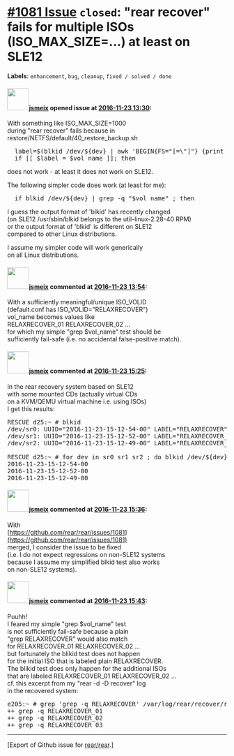 [\#1081 Issue](https://github.com/rear/rear/issues/1081) `closed`: "rear recover" fails for multiple ISOs (ISO\_MAX\_SIZE=...) at least on SLE12
================================================================================================================================================

**Labels**: `enhancement`, `bug`, `cleanup`, `fixed / solved / done`

#### <img src="https://avatars.githubusercontent.com/u/1788608?u=925fc54e2ce01551392622446ece427f51e2f0ce&v=4" width="50">[jsmeix](https://github.com/jsmeix) opened issue at [2016-11-23 13:30](https://github.com/rear/rear/issues/1081):

With something like ISO\_MAX\_SIZE=1000  
during "rear recover" fails because in  
restore/NETFS/default/40\_restore\_backup.sh

<pre>
  label=$(blkid /dev/${dev} | awk 'BEGIN{FS="[=\"]"} {print $3}')
  if [[ $label = $vol_name ]]; then
</pre>

does not work - at least it does not work on SLE12.

The following simpler code does work (at least for me):

<pre>
  if blkid /dev/${dev} | grep -q "$vol_name" ; then
</pre>

I guess the output format of 'blkid' has recently changed  
(on SLE12 /usr/sbin/blkid belongs to the util-linux-2.28-40 RPM)  
or the output format of 'blkid' is different on SLE12  
compared to other Linux distributions.

I assume my simpler code will work generically  
on all Linux distributions.

#### <img src="https://avatars.githubusercontent.com/u/1788608?u=925fc54e2ce01551392622446ece427f51e2f0ce&v=4" width="50">[jsmeix](https://github.com/jsmeix) commented at [2016-11-23 13:54](https://github.com/rear/rear/issues/1081#issuecomment-262518096):

With a sufficiently meaningful/unique ISO\_VOLID  
(default.conf has ISO\_VOLID="RELAXRECOVER")  
vol\_name becomes values like  
RELAXRECOVER\_01 RELAXRECOVER\_02 ...  
for which my simple "grep $vol\_name" test should be  
sufficiently fail-safe (i.e. no accidental false-positive match).

#### <img src="https://avatars.githubusercontent.com/u/1788608?u=925fc54e2ce01551392622446ece427f51e2f0ce&v=4" width="50">[jsmeix](https://github.com/jsmeix) commented at [2016-11-23 15:25](https://github.com/rear/rear/issues/1081#issuecomment-262545324):

In the rear recovery system based on SLE12  
with some mounted CDs (actually virtual CDs  
on a KVM/QEMU virtual machine i.e. using ISOs)  
I get this results:

<pre>
RESCUE d25:~ # blkid
/dev/sr0: UUID="2016-11-23-15-12-54-00" LABEL="RELAXRECOVER" TYPE="iso9660"
/dev/sr1: UUID="2016-11-23-15-12-52-00" LABEL="RELAXRECOVER_03" TYPE="iso9660"
/dev/sr2: UUID="2016-11-23-15-12-49-00" LABEL="RELAXRECOVER_02" TYPE="iso9660"

RESCUE d25:~ # for dev in sr0 sr1 sr2 ; do blkid /dev/${dev} | awk 'BEGIN{FS="[=\"]"} {print $3}' ; done
2016-11-23-15-12-54-00
2016-11-23-15-12-52-00
2016-11-23-15-12-49-00
</pre>

#### <img src="https://avatars.githubusercontent.com/u/1788608?u=925fc54e2ce01551392622446ece427f51e2f0ce&v=4" width="50">[jsmeix](https://github.com/jsmeix) commented at [2016-11-23 15:36](https://github.com/rear/rear/issues/1081#issuecomment-262548786):

With  
[https://github.com/rear/rear/issues/1081](https://github.com/rear/rear/issues/1081)  
merged, I consider the issue to be fixed  
(i.e. I do not expect regressions on non-SLE12 systems  
because I assume my simplified blkid test also works  
on non-SLE12 systems).

#### <img src="https://avatars.githubusercontent.com/u/1788608?u=925fc54e2ce01551392622446ece427f51e2f0ce&v=4" width="50">[jsmeix](https://github.com/jsmeix) commented at [2016-11-23 15:43](https://github.com/rear/rear/issues/1081#issuecomment-262550904):

Puuhh!  
I feared my simple "grep $vol\_name" test  
is not sufficiently fail-safe because a plain  
"grep RELAXRECOVER" would also match  
for RELAXRECOVER\_01 RELAXRECOVER\_02 ...  
but fortunately the blikid test does not happen  
for the initial ISO that is labeled plain RELAXRECOVER.  
The blikid test does only happen for the additional ISOs  
that are labeled RELAXRECOVER\_01 RELAXRECOVER\_02 ...  
cf. this excerpt from my "rear -d -D recover" log  
in the recovered system:

<pre>
e205:~ # grep 'grep -q RELAXRECOVER' /var/log/rear/recover/rear-d25.log | sort -u
++ grep -q RELAXRECOVER_01
++ grep -q RELAXRECOVER_02
++ grep -q RELAXRECOVER_03
</pre>

------------------------------------------------------------------------

\[Export of Github issue for
[rear/rear](https://github.com/rear/rear).\]
